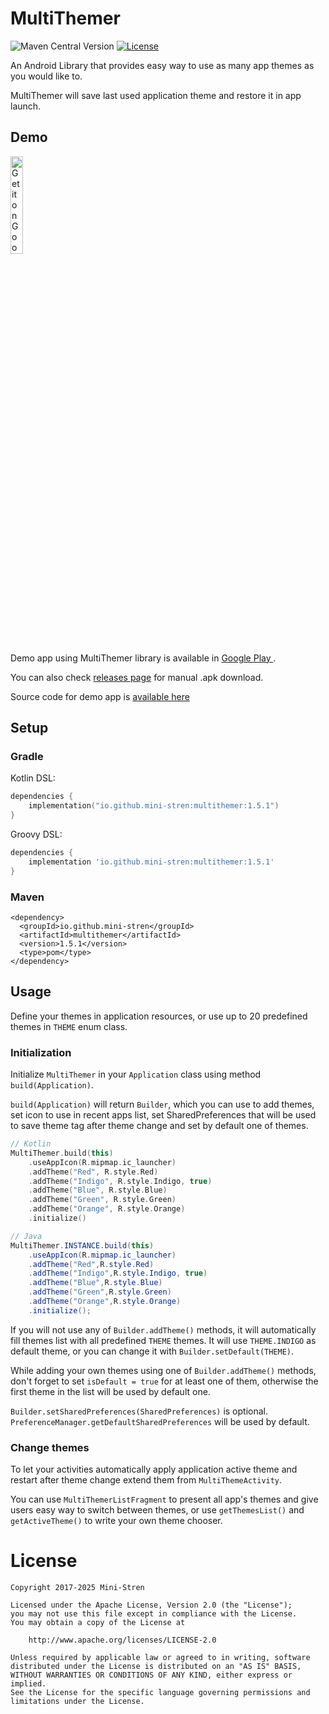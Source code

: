 # MultiThemer

![Maven Central Version](https://img.shields.io/maven-central/v/io.github.mini-stren/multithemer?style=flat-square&link=https%3A%2F%2Fcentral.sonatype.com%2Fartifact%2Fio.github.mini-stren%2Fmultithemer%2Foverview)
[![License](https://img.shields.io/badge/License-Apache_2.0-orange.svg?style=flat-square)](https://opensource.org/licenses/Apache-2.0)

An Android Library that provides easy way to use as many app themes as you would like to.

MultiThemer will save last used application theme and restore it in app launch.

## Demo

<a href='https://play.google.com/store/apps/details?id=com.ministren.demoapp.multithemer'><img alt='Get it on Google Play' src='https://play.google.com/intl/en_us/badges/images/generic/en_badge_web_generic.png' width='20%' height='20%' /></a>

Demo app using MultiThemer library is available in
<a href='https://play.google.com/store/apps/details?id=com.ministren.demoapp.multithemer'>
Google Play
</a>.

You can also check <a href='https://github.com/Mini-Stren/MultiThemer/releases'>releases page</a>
for manual .apk download.

Source code for demo app is
<a href='https://github.com/Mini-Stren/MultiThemer/tree/master/app'>available here</a>

## Setup

### Gradle

Kotlin DSL:

```kotlin
dependencies {
    implementation("io.github.mini-stren:multithemer:1.5.1")
}
```       

Groovy DSL:

```gradle
dependencies {
    implementation 'io.github.mini-stren:multithemer:1.5.1'
}
```

### Maven

```maven
<dependency>
  <groupId>io.github.mini-stren</groupId>
  <artifactId>multithemer</artifactId>
  <version>1.5.1</version>
  <type>pom</type>
</dependency>
```

## Usage

Define your themes in application resources,
or use up to 20 predefined themes in `THEME` enum class.

### Initialization

Initialize `MultiThemer` in your `Application` class using method `build(Application)`.

`build(Application)` will return `Builder`, which you can use to add themes,
set icon to use in recent apps list,
set SharedPreferences that will be used to save theme tag after theme change
and set by default one of themes.

```kotlin
// Kotlin
MultiThemer.build(this)
    .useAppIcon(R.mipmap.ic_launcher)
    .addTheme("Red", R.style.Red)
    .addTheme("Indigo", R.style.Indigo, true)
    .addTheme("Blue", R.style.Blue)
    .addTheme("Green", R.style.Green)
    .addTheme("Orange", R.style.Orange)
    .initialize()
```

```java
// Java
MultiThemer.INSTANCE.build(this)
    .useAppIcon(R.mipmap.ic_launcher)
    .addTheme("Red",R.style.Red)
    .addTheme("Indigo",R.style.Indigo, true)
    .addTheme("Blue",R.style.Blue)
    .addTheme("Green",R.style.Green)
    .addTheme("Orange",R.style.Orange)
    .initialize();
```

If you will not use any of `Builder.addTheme()` methods,
it will automatically fill themes list with all predefined `THEME` themes.
It will use `THEME.INDIGO` as default theme, or you can change it with `Builder.setDefault(THEME)`.

While adding your own themes using one of `Builder.addTheme()` methods,
don't forget to set `isDefault = true` for at least one of them,
otherwise the first theme in the list will be used by default one.

`Builder.setSharedPreferences(SharedPreferences)` is optional.
`PreferenceManager.getDefaultSharedPreferences` will be used by default.

### Change themes

To let your activities automatically apply application active theme
and restart after theme change extend them from `MultiThemeActivity`.

You can use `MultiThemerListFragment` to present all app's themes
and give users easy way to switch between themes,
or use `getThemesList()` and `getActiveTheme()` to write your own theme chooser.

# License

```
Copyright 2017-2025 Mini-Stren

Licensed under the Apache License, Version 2.0 (the "License");
you may not use this file except in compliance with the License.
You may obtain a copy of the License at

    http://www.apache.org/licenses/LICENSE-2.0

Unless required by applicable law or agreed to in writing, software
distributed under the License is distributed on an "AS IS" BASIS,
WITHOUT WARRANTIES OR CONDITIONS OF ANY KIND, either express or implied.
See the License for the specific language governing permissions and
limitations under the License.
```
